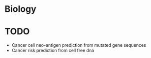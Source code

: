 # Biology
# TODO
- Cancer cell neo-antigen prediction from mutated gene sequences
- Cancer risk prediction from cell free dna
